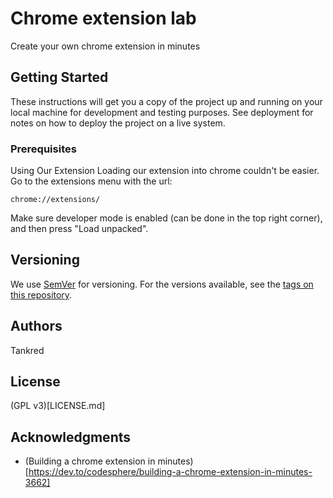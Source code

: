 # Chrome extension lab

Create your own chrome extension in minutes

## Getting Started

These instructions will get you a copy of the project up and running on your local machine for development and testing purposes. See deployment for notes on how to deploy the project on a live system.

### Prerequisites

Using Our Extension
Loading our extension into chrome couldn't be easier. Go to the extensions menu with the url:

```
chrome://extensions/
```

Make sure developer mode is enabled (can be done in the top right corner), and then press "Load unpacked".


## Versioning

We use [SemVer](http://semver.org/) for versioning. For the versions available, see the [tags on this repository](https://github.com/your/project/tags).

## Authors

Tankred

## License

(GPL v3)[LICENSE.md]

## Acknowledgments

* (Building a chrome extension in minutes)[https://dev.to/codesphere/building-a-chrome-extension-in-minutes-3662]
